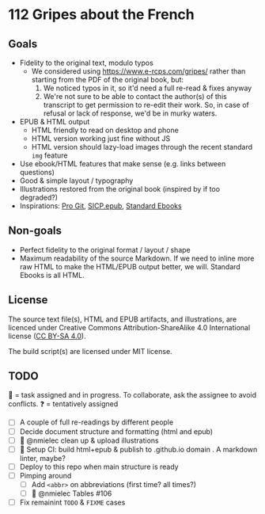 # 112 Gripes about the French

## Goals

- Fidelity to the original text, modulo typos
  - We considered using https://www.e-rcps.com/gripes/ rather than starting from the PDF of the original book, but:
    1. We noticed typos in it, so it'd need a full re-read & fixes anyway
    2. We're not sure to be able to contact the author(s) of this transcript to get permission to re-edit their work. So, in case of refusal or lack of response, we'd be in murky waters.
- EPUB & HTML output
  - HTML friendly to read on desktop and phone
  - HTML version working just fine without JS
  - HTML version should lazy-load images through the recent standard `img` feature
- Use ebook/HTML features that make sense (e.g. links between questions)
- Good & simple layout / typography
- Illustrations restored from the original book (inspired by if too degraded?)
- Inspirations: [Pro Git](https://github.com/progit/progit2), [SICP.epub](https://github.com/sarabander/sicp), [Standard Ebooks](https://github.com/standardebooks/william-shakespeare_the-tempest)

## Non-goals

- Perfect fidelity to the original format / layout / shape
- Maximum readability of the source Markdown. If we need to inline more raw HTML
  to make the HTML/EPUB output better, we will. Standard Ebooks is all HTML.

## License

The source text file(s), HTML and EPUB artifacts, and illustrations, are
licenced under Creative Commons Attribution-ShareAlike 4.0 International license
([CC BY-SA 4.0](https://creativecommons.org/licenses/by-sa/4.0/)).

The build script(s) are licensed under MIT license.

## TODO

🏃 = task assigned and in progress. To collaborate, ask the assignee to avoid conflicts.
❓️ = tentatively assigned

- [ ] A couple of full re-readings by different people
- [ ] Decide document structure and formatting (html and epub)
- [ ] 🏃 @nmielec clean up & upload illustrations
- [ ] 🏃 Setup CI: build html+epub & publish to .github.io domain . A markdown linter, maybe?
- [ ] Deploy to this repo when main structure is ready
- [ ] Pimping around
    - [ ] Add `<abbr>` on abbreviations (first time? all times?)
    - [ ] 🏃 @nmielec Tables #106
- [ ] Fix remainint `TODO` & `FIXME` cases
